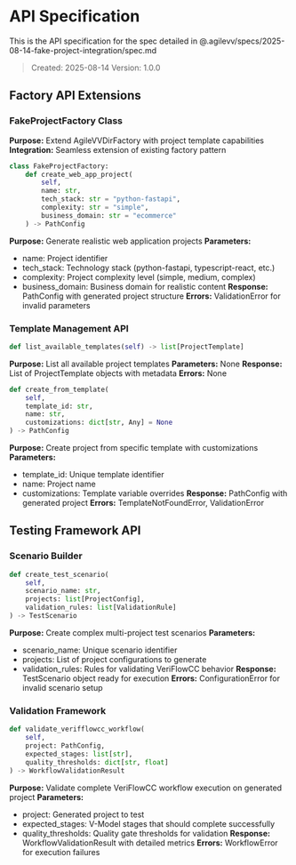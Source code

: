 # API Specification

This is the API specification for the spec detailed in @.agilevv/specs/2025-08-14-fake-project-integration/spec.md

> Created: 2025-08-14
> Version: 1.0.0

## Factory API Extensions

### FakeProjectFactory Class

**Purpose:** Extend AgileVVDirFactory with project template capabilities
**Integration:** Seamless extension of existing factory pattern

```python
class FakeProjectFactory:
    def create_web_app_project(
        self,
        name: str,
        tech_stack: str = "python-fastapi",
        complexity: str = "simple",
        business_domain: str = "ecommerce"
    ) -> PathConfig
```

**Purpose:** Generate realistic web application projects
**Parameters:**

- name: Project identifier
- tech_stack: Technology stack (python-fastapi, typescript-react, etc.)
- complexity: Project complexity level (simple, medium, complex)
- business_domain: Business domain for realistic content
  **Response:** PathConfig with generated project structure
  **Errors:** ValidationError for invalid parameters

### Template Management API

```python
def list_available_templates(self) -> list[ProjectTemplate]
```

**Purpose:** List all available project templates
**Parameters:** None
**Response:** List of ProjectTemplate objects with metadata
**Errors:** None

```python
def create_from_template(
    self,
    template_id: str,
    name: str,
    customizations: dict[str, Any] = None
) -> PathConfig
```

**Purpose:** Create project from specific template with customizations
**Parameters:**

- template_id: Unique template identifier
- name: Project name
- customizations: Template variable overrides
  **Response:** PathConfig with generated project
  **Errors:** TemplateNotFoundError, ValidationError

## Testing Framework API

### Scenario Builder

```python
def create_test_scenario(
    self,
    scenario_name: str,
    projects: list[ProjectConfig],
    validation_rules: list[ValidationRule]
) -> TestScenario
```

**Purpose:** Create complex multi-project test scenarios
**Parameters:**

- scenario_name: Unique scenario identifier
- projects: List of project configurations to generate
- validation_rules: Rules for validating VeriFlowCC behavior
  **Response:** TestScenario object ready for execution
  **Errors:** ConfigurationError for invalid scenario setup

### Validation Framework

```python
def validate_verifflowcc_workflow(
    self,
    project: PathConfig,
    expected_stages: list[str],
    quality_thresholds: dict[str, float]
) -> WorkflowValidationResult
```

**Purpose:** Validate complete VeriFlowCC workflow execution on generated project
**Parameters:**

- project: Generated project to test
- expected_stages: V-Model stages that should complete successfully
- quality_thresholds: Quality gate thresholds for validation
  **Response:** WorkflowValidationResult with detailed metrics
  **Errors:** WorkflowError for execution failures
